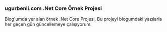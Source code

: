 ### ugurbenli.com .Net Core Örnek Projesi

Blog'umda yer alan örnek .Net Core Projesi. Bu projeyi blogumdaki yazılarla her geçen gün güncellemeye çalışıyorum.
